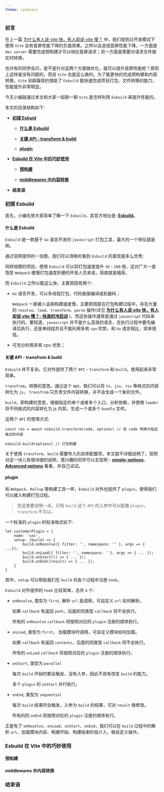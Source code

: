 ```yaml
---
theme: cyanosis
---
```


<h3>前言</h3>

在上一篇 [为什么有人说 vite 快，有人却说 vite 慢？](https://juejin.cn/post/7129041114174062628) 中，我们提到过开发模式下使用 `Vite` 会有首屏性能下降的负面效果。之所以会造成首屏性能下降，一方面是 `dev server` 需要完成预构建才可以响应首屏请求；另一方面是需要对请求文件做实时转换。

也许有的同学会问，是不是针对这两个方面做优化，就可以提升首屏性能呢？原则上这样是没有问题的，而且 `Vite` 也是这么做的。为了能更快的完成预构建和内容转换，`Vite` 另辟蹊径的借助了 `Esbuild` 能快速完成项目打包、文件转换的能力，性能提升非常明显。

今天小编就通过本文和大家一起聊一聊 `Vite` 是怎样利用 `Esbuild` 来提升性能的。

本文的目录结构如下:

- **<a href="1">初探 Esbuid</a>**
    - **<a href="1-1">什么是 Esbuild </a>**
    
    - **<a href="1-2">关键 API - transform & build</a>**
   
    - **<a href="1-3">plugin</a>**

- **<a href="2">Esbuild 在 Vite 中的巧妙使用</a>**
    
    - **<a href="2-1">预构建</a>** 
   
    - **<a href="2-2">middlewares 中内容转换</a>**

- **<a>结束语</a>**

<h3>初探 Esbuild</h3>

首先，小编先带大家简单了解一下 `Esbuild`，其官方地址是: **[Esbuild](https://esbuild.github.io/)**。

<h4>什么是 Esbuild </h4>

`Esbuild` 是一款基于 `Go` 语言开发的 `javascript` 打包工具，最大的一个特征就是快。

通过官网提供的一张图，我们可以清晰的看到 `Esbuild` 的表现是多么优秀:

同样规模的项目，使用 `Esbuild` 可以将打包速度提升 `10` - `100` 倍，这对广大一直饱受 `Webpack` 缓慢打包速度折磨的开发人员来说，简直就是福音。 

而 `Esbuild` 之所以能这么快，主要原因有两个:

- `Go` 语言开发，可以多线程打包，代码直接编译成机器码；

    `Webpack` 一直被人诟病构建速度慢，主要原因是在打包构建过程中，存在大量的 `resolve`、`load`、`transform`、`parse` 操作(详见 **[为什么有人说 vite 快，有人却说 vite 慢？- 快速的冷启动](https://juejin.cn/post/7129041114174062628#1-1)** )，而这些操作通常是通过 `javascript` 代码来执行的。要知道，`javascript` 并不是什么高效的语言，在执行过程中要先编译后执行，还是单线程并且不能利用多核 `cpu` 优势，和 `Go` 语言相比，效率很低。

- 可充分利用多核 cpu 优势；


<h4>关键 API - transfrom & build</h4>

`Esbuild` 并不复杂。它对外提供了两个 `API` - `transform` 和 `build`，使用起来非常简单。

`transfrom`，转换的意思。通过这个 api，我们可以将 `ts`、`jsx`、`tsx` 等格式的内容转化为 `js`。 `transfrom` 只负责文件内容转换，并不会生成一个新的文件。

`build`，即构建的意思，根据指定的单个或者多个入口，分析依赖，并使用 `loader` 将不同格式的内容转化为 js 内容，生成一个或多个 `bundle` 文件。 

这两个 `API` 的使用方式:

```
const res = await esbuild.transform(code, options) // 将 code 转换为指定格式的内容

esbuild.build(options) // 打包构建
```

关于使用 `transform`、`build` 需要传入的具体配置项，本文就不详细说明了，官网对这一块儿有很详细的说明，感兴趣的同学可以去官网 - **[simple-options](https://esbuild.github.io/api/#simple-options)**、**[Advanced options](https://esbuild.github.io/api/#advanced-options)** 看看，并自己试试。


<h4>plugin</h4>

和 `Webpack`、`Rollup` 等构建工具一样，`Esbuild` 对外也提供了 `plugin`，使得我们可以接入构建打包过程。

> 在这里要说明一点，只有 `build` 这个 `API` 的入参中可以配置 `plugin`，`transform` 不可以。

一个标准的 `plugin` 的标准格式如下:

```
let customerPlugin = {
    name: 'xxx',
    setup: (build) => {
        build.onResolve({ filter: '', namespace: '' }, args => { ...});
        build.onLoad({ filter: '', namespace: ''}, args => { ... });
        build.onStart(() => { ... });
        build.onEnd((result) => { ... });
    }
}
```

其中，`setup` 可以帮助我们在 `build` 的各个过程中注册 `hook`。

`Esbuild` 对外提供的 `hook` 比较简单，总共 `4` 个:

- `onResolve`, 类型为 `first`, 解析 `url` 是调用，可自定义 `url` 如何解析。

    如果 `callback` 有返回 `path`，后面的同类型 `callback` 将不会执行。

    所有的 `onResolve` `callback` 将按照对应的 `plugin` 注册的顺序执行。

- `onLoad`, 类型为 `first`， 加载模块时调用，可自定义模块如何加载。 

    如果 `callback` 有返回 `contents`，后面的同类型 `callback` 将不会执行。

    所有的 `onLoad` `callback` 将按照对应的 `plugin` 注册的顺序执行。

- `onStart`, 类型为 `parallel`

    每次 `build` 开始时都会触发，没有入参，因此不具有改变 `build` 的能力。

    多个 `plugin` 的 `onStart` 并行执行。

- `onEnd`, 类型为 `sequential`

    每次 `build` 结束时会触发，入参为 `build` 的结果，可对 `result` 做修改。

    所有的的 `onEnd` 将按照对应的 `plugin` 注册的顺序执行。

正是有了 `onResolve`、`onLoad`、`onStart`、`onEnd`，我们可以在 `build` 过程中的解析 `url`、加载模块内容、构建开始、构建结束阶段介入，做自定义操作。

<h3>Esbuild 在 Vite 中的巧妙使用</h3>

<h4>预构建</h4>

<h4>middlewares 中内容转换</h4>


<h3>结束语</h3>

